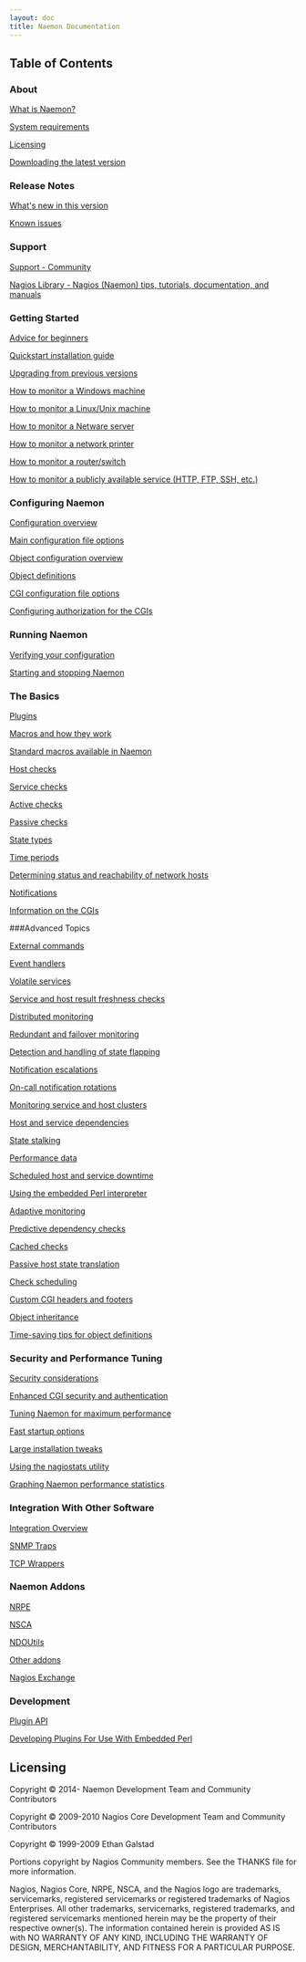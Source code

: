 ```yaml
---
layout: doc
title: Naemon Documentation
---
```

## Table of Contents
### About

<a href="about.html#whatis">What is Naemon?</a>

<a href="about.html#requirements">System requirements</a>

<a href="about.html#licensing">Licensing</a>

<a href="about.html#downloading">Downloading the latest version</a>



### Release Notes

<a href="whatsnew.html">What's new in this version</a>

<a href="knownissues.html">Known issues</a>

### Support

<a href="http://www.naemon.org/community/" target="_blank">Support - Community</a>

<a href="http://library.nagios.com" target="_blank">Nagios Library - Nagios (Naemon) tips, tutorials, documentation, and manuals</a>

### Getting Started

<a href="beginners.html">Advice for beginners</a>

<a href="quickstart.html">Quickstart installation guide</a>

<a href="upgrading.html">Upgrading from previous versions</a>

<a href="monitoring-windows.html">How to monitor a Windows machine</a>

<a href="monitoring-linux.html">How to monitor a Linux/Unix machine</a>

<a href="monitoring-netware.html">How to monitor a Netware server</a>

<a href="monitoring-printers.html">How to monitor a network printer</a>

<a href="monitoring-routers.html">How to monitor a router/switch</a>

<a href="monitoring-publicservices.html">How to monitor a publicly available service (HTTP, FTP, SSH, etc.)</a>



### Configuring Naemon

<a href="config.html">Configuration overview</a>

<a href="configmain.html">Main configuration file options</a>

<a href="configobject.html">Object configuration overview</a>

<a href="objectdefinitions.html">Object definitions</a>

<a href="configcgi.html">CGI configuration file options</a>

<a href="cgiauth.html">Configuring authorization for the CGIs</a>

### Running Naemon

<a href="verifyconfig.html">Verifying your configuration</a>

<a href="startstop.html">Starting and stopping Naemon</a>

<div id="basics">

### The Basics

<a href="plugins.html">Plugins</a>

<a href="macros.html">Macros and how they work</a>

<a href="macrolist.html">Standard macros available in Naemon</a>

<a href="hostchecks.html">Host checks</a>

<a href="servicechecks.html">Service checks</a>

<a href="activechecks.html">Active checks</a>

<a href="passivechecks.html">Passive checks</a>

<a href="statetypes.html">State types</a>

<a href="timeperiods.html">Time periods</a>

<a href="networkreachability.html">Determining status and reachability of network hosts</a>

<a href="notifications.html">Notifications</a>

<a href="cgis.html">Information on the CGIs</a>

###Advanced Topics

<a href="extcommands.html">External commands</a>

<a href="eventhandlers.html">Event handlers</a>

<a href="volatileservices.html">Volatile services</a>

<a href="freshness.html">Service and host result freshness checks</a>

<a href="distributed.html">Distributed monitoring</a>

<a href="redundancy.html">Redundant and failover monitoring</a>

<a href="flapping.html">Detection and handling of state flapping</a>

<a href="escalations.html">Notification escalations</a>

<a href="oncallrotation.html">On-call notification rotations</a>

<a href="clusters.html">Monitoring service and host clusters</a>

<a href="dependencies.html">Host and service dependencies</a>

<a href="stalking.html">State stalking</a>

<a href="perfdata.html">Performance data</a>

<a href="downtime.html">Scheduled host and service downtime</a>

<a href="embeddedperl.html">Using the embedded Perl interpreter</a>

<a href="adaptive.html">Adaptive monitoring</a>

<a href="dependencychecks.html">Predictive dependency checks</a>

<a href="cachedchecks.html">Cached checks</a>

<a href="passivestatetranslation.html">Passive host state translation</a>

<a href="checkscheduling.html">Check scheduling</a>

<a href="cgiincludes.html">Custom CGI headers and footers</a>

<a href="objectinheritance.html">Object inheritance</a>

<a href="objecttricks.html">Time-saving tips for object definitions</a>


### Security and Performance Tuning

<a href="security.html">Security considerations</a>

<a href="cgisecurity.html">Enhanced CGI security and authentication</a>

<a href="tuning.html">Tuning Naemon for maximum performance</a>

<a href="faststartup.html">Fast startup options</a>

<a href="largeinstalltweaks.html">Large installation tweaks</a>

<a href="nagiostats.html">Using the nagiostats utility</a>

<a href="mrtggraphs.html">Graphing Naemon performance statistics</a>

### Integration With Other Software</a>

<a href="integration.html">Integration Overview</a>

<a href="int-snmptrap.html">SNMP Traps</a>

<a href="int-tcpwrappers.html">TCP Wrappers</a>


### Naemon Addons

<a href="addons.html#nrpe">NRPE</a>

<a href="addons.html#nsca">NSCA</a>

<a href="addons.html#ndoutils">NDOUtils</a>

<a href="addons.html#others">Other addons</a>

<a href="http://exchange.nagios.org/" target="_blank">Nagios Exchange</a>


### Development

<a href="pluginapi.html">Plugin API</a>

<a href="epnplugins.html">Developing Plugins For Use With Embedded Perl</a>

## Licensing
Copyright &copy; 2014-     Naemon Development Team and Community Contributors

Copyright &copy; 2009-2010 Nagios Core Development Team and Community Contributors

Copyright &copy; 1999-2009 Ethan Galstad

Portions copyright by Nagios Community members.  See the THANKS file for more information.

Nagios, Nagios Core, NRPE, NSCA, and the Nagios logo are trademarks, servicemarks, registered servicemarks or registered trademarks of Nagios Enterprises.  All other trademarks, servicemarks, registered trademarks, and registered servicemarks mentioned herein may be the property of their respective owner(s).  The information contained herein is provided AS IS with NO WARRANTY OF ANY KIND, INCLUDING THE WARRANTY OF DESIGN, MERCHANTABILITY, AND FITNESS FOR A PARTICULAR PURPOSE.
